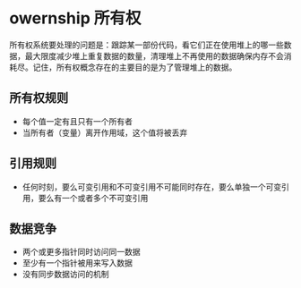 # owernship 所有权

所有权系统要处理的问题是：跟踪某一部份代码，看它们正在使用堆上的哪一些数据，最大限度减少堆上重复数据的数量，清理堆上不再使用的数据确保内存不会消耗尽。记住，所有权概念存在的主要目的是为了管理堆上的数据。

## 所有权规则

- 每个值一定有且只有一个所有者
- 当所有者（变量）离开作用域，这个值将被丢弃

## 引用规则

- 任何时刻，要么可变引用和不可变引用不可能同时存在，要么单独一个可变引用，要么有一个或者多个不可变引用

## 数据竞争

- 两个或更多指针同时访问同一数据
- 至少有一个指针被用来写入数据
- 没有同步数据访问的机制
